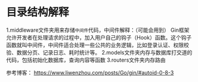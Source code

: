 # 目录结构解释
1.middleware文件夹用来存储`中间件`代码，中间件解释：（可能会用到）
    Gin框架允许开发者在处理请求的过程中，加入用户自己的钩子（Hook）函数。这个钩子函数就叫中间件，中间件适合处理一些公共的业务逻辑，比如登录认证、权限校验、数据分页、记录日志、耗时统计等。
2.models文件夹内存与数据库打交道的代码，包括初始化数据库，查询内容等函数
3.routers文件夹内存路由

参考博客： https://www.liwenzhou.com/posts/Go/gin/#autoid-0-8-3 